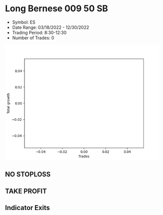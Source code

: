 # Long Bernese 009 50 SB 
- Symbol: ES
- Date Range: 03/18/2022 - 12/30/2022
- Trading Period: 8:30-12:30
- Number of Trades: 0

![Plot](LongBernese00950SBES.png)
## NO STOPLOSS











## TAKE PROFIT






## Indicator Exits



